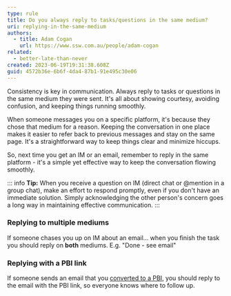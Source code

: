 ```yaml
---
type: rule
title: Do you always reply to tasks/questions in the same medium?
uri: replying-in-the-same-medium
authors:
  - title: Adam Cogan
    url: https://www.ssw.com.au/people/adam-cogan
related:
  - better-late-than-never
created: 2023-06-19T19:31:38.608Z
guid: 4572b36e-6b6f-4da4-87b1-91e495c30e06
---
```

Consistency is key in communication. Always reply to tasks or questions in the same medium they were sent. It's all about showing courtesy, avoiding confusion, and keeping things running smoothly.

<!--endintro-->

When someone messages you on a specific platform, it's because they chose that medium for a reason. Keeping the conversation in one place makes it easier to refer back to previous messages and stay on the same page. It's a straightforward way to keep things clear and minimize hiccups.

So, next time you get an IM or an email, remember to reply in the same platform - it's a simple yet effective way to keep the conversation flowing smoothly.

::: info
**Tip:** When you receive a question on IM (direct chat or @mention in a group chat), make an effort to respond promptly, even if you don't have an immediate solution. Simply acknowledging the other person's concern goes a long way in maintaining effective communication.
:::

### Replying to multiple mediums

If someone chases you up on IM about an email... when you finish the task you should reply on **both** mediums.
E.g. "Done - see email"

### Replying with a PBI link

If someone sends an email that you [converted to a PBI](/turn-emails-into-work-items), you should reply to the email with the PBI link, so everyone knows where to follow up.
